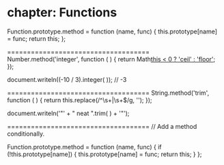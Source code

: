 chapter: Functions
==================
Function.prototype.method = function (name, func) {
    this.prototype[name] = func;
    return this;
};
    
    
====================================
Number.method('integer', function (  ) {
    return Math[this < 0 ? 'ceil' : 'floor'](this);
});

document.writeln((-10 / 3).integer(  ));  // -3
    
    
====================================
String.method('trim', function (  ) {
    return this.replace(/^\s+|\s+$/g, '');
});

document.writeln('"' + "   neat   ".trim(  ) + '"');
    
    
====================================
// Add a method conditionally.

Function.prototype.method = function (name, func) {
    if (!this.prototype[name]) {
        this.prototype[name] = func;
        return this;
    }
};
    
    
